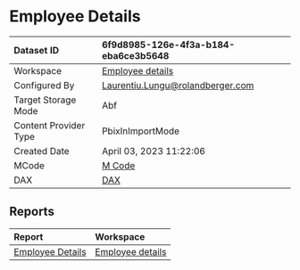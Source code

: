 



# Employee Details

|Dataset ID|6f9d8985-126e-4f3a-b184-eba6ce3b5648|
| :--- | :--- |
|Workspace|[Employee details](../Workspaces/Employee-details.md)|
|Configured By|Laurentiu.Lungu@rolandberger.com|
|Target Storage Mode|Abf|
|Content Provider Type|PbixInImportMode|
|Created Date|April 03, 2023 11:22:06|
|MCode|[M Code](./Employee-Details/mcode.md)|
|DAX|[DAX](./Employee-Details/dax.md)|

## Reports

|Report|Workspace|
| :--- | :--- |
|[Employee Details](../Reports/Employee-Details.md)|[Employee details](../Workspaces/Employee-details.md)|

